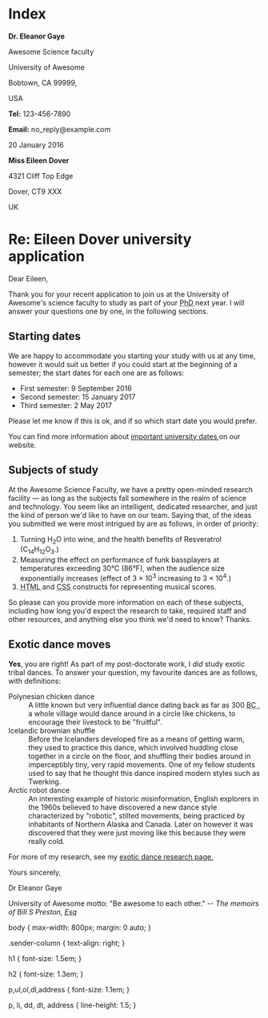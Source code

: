 # Index
<!DOCTYPE html>
<html lang="en-US">
  <head>
      <meta charset="utf-8">
      <meta name="author" content="Chris Mills">
      <title> Week Three</title>
      <link rel="stylesheet" href="style.css">
  </head>
  <body>
      <a class="sender-column">
      <p> <strong>Dr. Eleanor Gaye</strong> </p>
      <p> Awesome Science faculty </p>
      <p> University of Awesome </p>
      <p> Bobtown, CA 99999,</p>
      <p> USA </p>
      <p> <strong>Tel:</strong> 123-456-7890 </p>
      <p> <strong>Email:</strong> no_reply@example.com </p> </a>
      <p> <a class="sender-column"> </a> <time datetime="2016-01-20">20 January 2016 </time> </p>
        <p> <strong>Miss Eileen Dover</strong> </p>
        <p> 4321 Cliff Top Edge </p>
        <p> Dover, CT9 XXX</p>
        <p> UK </p>
          <h1>
          Re: Eileen Dover university application
        </h1>
          <p> Dear Eileen, </p>
          <p> Thank you for your recent application to join us at the University of Awesome's science faculty to study as part of your <abbr title ="Doctor of Philosophy"> PhD </abbr> next year. I will answer your questions one by one, in the following sections.</p>
        <h2>
          Starting dates
        </h2>
          <p> We are happy to accommodate you starting your study with us at any time, however it would suit us better if you could start at the beginning of a semester; the start dates for each one are as follows: </p>
        <ul>
          <li> First semester: <time datetime="2016-09-09"> 9 September 2016 </time> </li>
          <li> Second semester: <time datetime="2017-01-15"> 15 January 2017 </time> </li>
          <li> Third semester: <time datetime="2017-05-02"> 2 May 2017 </time> </li>
        </ul>
          <p> Please let me know if this is ok, and if so which start date you would prefer. </p>
          <p> You can find more information about <a href="http://example.com" target="_blank"> important university dates </a> on our website. </p>
        <h2>
          Subjects of study
        </h2>
          <p> At the Awesome Science Faculty, we have a pretty open-minded research facility — as long as the subjects fall somewhere in the realm of science and technology. You seem like an intelligent, dedicated researcher, and just the kind of person we'd like to have on our team. Saying that, of the ideas you submitted we were most intrigued by are as follows, in order of priority: </p>
        <ol>
          <li> Turning H<sub>2</sub>O into wine, and the health benefits of Resveratrol (C<sub>14</sub>H<sub>12</sub>O<sub>3</sub>.) </li>
          <li> Measuring the effect on performance of funk bassplayers at temperatures exceeding 30°C (86°F), when the audience size exponentially increases (effect of 3 × 10<sup>3</sup> increasing to 3 × 10<sup>4</sup>.) </li>
          <li> <abbr title="Hypertext Markup Language"> HTML </abbr> and <abbr title="Cascading Style Sheets"> CSS </abbr> constructs for representing musical scores. </li>
        </ol>
          <p> So please can you provide more information on each of these subjects, including how long you'd expect the research to take, required staff and other resources, and anything else you think we'd need to know? Thanks.</p>
        <h2>
          Exotic dance moves
        </h2>
          <p> <strong>Yes</strong>, you are right! As part of my post-doctorate work, I <em>did</em> study exotic tribal dances. To answer your question, my favourite dances are as follows, with definitions: </p>
        <dl>
          <dt> Polynesian chicken dance </dt>
                <dd> A little known but very influential dance dating back as far as 300 <abbr title="Anno Domini"> BC </abbr>, a whole village would dance around in a circle like chickens, to encourage their livestock to be "fruitful". </dd>
          <dt> Icelandic brownian shuffle </dt>
                <dd> Before the Icelanders developed fire as a means of getting warm, they used to practice this dance, which involved huddling close together in a circle on the floor, and shuffling their bodies around in imperceptibly tiny, very rapid movements. One of my fellow students used to say that he thought this dance inspired modern styles such as Twerking. </dd>
          <dt> Arctic robot dance </dt>
                <dd> An interesting example of historic misinformation, English explorers in the 1960s believed to have discovered a new dance style characterized by "robotic", stilted movements, being practiced by inhabitants of Northern Alaska and Canada. Later on however it was discovered that they were just moving like this because they were really cold. </dd>
        </dl>
          <p> For more of my research, see my <a href="http://example.com" target= "_blank"> exotic dance research page. </a> </p>
          <p> Yours sincerely, </p>
          <p> Dr Eleanor Gaye </p>
          <p> University of Awesome motto: "Be awesome to each other." --<em> The memoirs of Bill S Preston, <abbr title="Esquire"> Esq </abbr> </em> </p>
  </body>
</html>
body {
  max-width: 800px;
  margin: 0 auto;
}

.sender-column {
  text-align: right;
}

h1 {
  font-size: 1.5em;
}

h2 {
  font-size: 1.3em;
}

p,ul,ol,dl,address {
  font-size: 1.1em;
}

p, li, dd, dt, address {
  line-height: 1.5;
}
